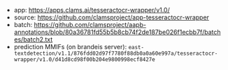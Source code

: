 - app: https://apps.clams.ai/tesseractocr-wrapper/v1.0/
- source: https://github.com/clamsproject/app-tesseractocr-wrapper
- batch: https://github.com/clamsproject/aapb-annotations/blob/80a36781fd55b5b8cb74f2de187be026f1ecbb7f/batches/batch2.txt
- prediction MMIFs (on brandeis server): `east-textdetection/v1.1/876fdd02d97f7780f88db0a0a60e997a/tesseractocr-wrapper/v1.0/d41d8cd98f00b204e9800998ecf8427e`
